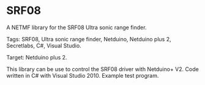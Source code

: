 SRF08
=====

A NETMF library for the SRF08 Ultra sonic range finder.

Tags: SRF08, Ultra sonic range finder, Netduino, Netduino plus 2, Secretlabs, C#, Visual Studio.

Target: Netduino plus 2.

This library can be use to control the SRF08 driver with Netduino+ V2. 
Code written in C# with Visual Studio 2010. Example test program.
